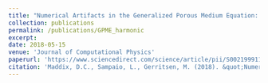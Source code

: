```yaml
---
title: "Numerical Artifacts in the Generalized Porous Medium Equation: Why harmonic averaging itself is not to blame"
collection: publications
permalink: /publications/GPME_harmonic
excerpt: 
date: 2018-05-15
venue: 'Journal of Computational Physics'
paperurl: 'https://www.sciencedirect.com/science/article/pii/S002199911830086X'
citation: 'Maddix, D.C., Sampaio, L., Gerritsen, M. (2018). &quot;Numerical Artifacts in the Generalized Porous Medium Equation: Why harmonic averaging itself is not to blame.&quot; <i>Journal of Computational Physics</i>. 361:280-298.'
---
```

